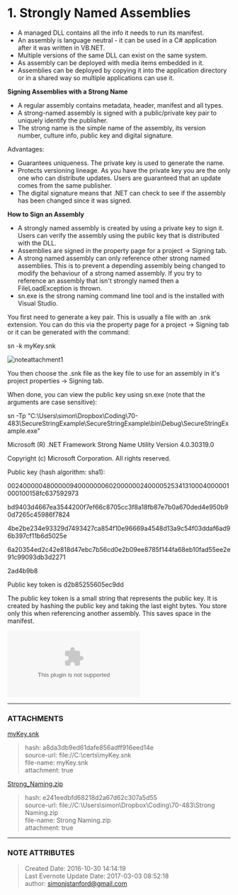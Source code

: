 # 1\. Strongly Named Assemblies

  * A managed DLL contains all the info it needs to run its manifest.
  * An assembly is language neutral - it can be used in a C# application after it was written in VB.NET.
  * Multiple versions of the same DLL can exist on the same system.
  * As assembly can be deployed with media items embedded in it.
  * Assemblies can be deployed by copying it into the application directory or in a shared way so multiple applications can use it.

  

  

 **Signing Assemblies with a Strong Name**

  * A regular assembly contains metadata, header, manifest and all types.
  * A strong-named assembly is signed with a public/private key pair to uniquely identify the publisher.
  * The strong name is the simple name of the assembly, its version number, culture info, public key and digital signature.

  

Advantages:

  * Guarantees uniqueness. The private key is used to generate the name.
  * Protects versioning lineage. As you have the private key you are the only one who can distribute updates. Users are guaranteed that an update comes from the same publisher.
  * The digital signature means that .NET can check to see if the assembly has been changed since it was signed.

  

  

 **How to Sign an Assembly**

  * A strongly named assembly is created by using a private key to sign it. Users can verify the assembly using the public key that is distributed with the DLL.
  * Assemblies are signed in the property page for a project -> Signing tab.
  * A strong named assembly can only reference other strong named assemblies. This is to prevent a depending assembly being changed to modify the behaviour of a strong named assembly. If you try to reference an assembly that isn't strongly named then a FileLoadException is thrown.
  * sn.exe is the strong naming command line tool and is the installed with Visual Studio.

  

You first need to generate a key pair. This is usually a file with an .snk
extension. You can do this via the property page for a project -> Signing tab
or it can be generated with the command:

  

sn -k myKey.snk

  

![noteattachment1][a8da3db9ed61dafe856adff916eed14e]

  

You then choose the .snk file as the key file to use for an assembly in it's
project properties -> Signing tab.

  

When done, you can view the public key using sn.exe (note that the arguments
are case sensitive):

  

  

sn -Tp
"C:\Users\simon\Dropbox\Coding\70-483\SecureStringExample\SecureStringExample\bin\Debug\SecureStringExample.exe"

  

Microsoft (R) .NET Framework Strong Name Utility  Version 4.0.30319.0

Copyright (c) Microsoft Corporation.  All rights reserved.

  

Public key (hash algorithm: sha1):

0024000004800000940000000602000000240000525341310004000001000100158fc637592973

bd9403d4667ea3544200f7ef66c8705cc3f8a18fb87e7b0a670ded4e950b90d7265c45986f7824

4be2be234e93329d7493427ca854f10e96669a4548d13a9c54f03ddaf6ad96b397cf11b6d5025e

6a20354ed2c42e818d47ebc7b56cd0e2b09ee8785f144fa68eb10fad55ee2e91c99093db3d2271

2ad4b9b8

  

Public key token is d2b85255605ec9dd

  

  

The public key token is a small string that represents the public key. It is
created by hashing the public key and taking the last eight bytes. You store
only this when referencing another assembly. This saves space in the manifest.

  

  

![noteattachment2][e241eedbfd68218d2a67d62c307a5d55]  


---
### ATTACHMENTS
[a8da3db9ed61dafe856adff916eed14e]: media/myKey.snk
[myKey.snk](media/myKey.snk)
>hash: a8da3db9ed61dafe856adff916eed14e  
>source-url: file://C:\certs\myKey.snk  
>file-name: myKey.snk  
>attachment: true  

[e241eedbfd68218d2a67d62c307a5d55]: media/Strong_Naming.zip
[Strong_Naming.zip](media/Strong_Naming.zip)
>hash: e241eedbfd68218d2a67d62c307a5d55  
>source-url: file://C:\Users\simon\Dropbox\Coding\70-483\Strong Naming.zip  
>file-name: Strong Naming.zip  
>attachment: true  

---
### NOTE ATTRIBUTES
>Created Date: 2016-10-30 14:14:19  
>Last Evernote Update Date: 2017-03-03 08:52:18  
>author: simonjstanford@gmail.com  
<!--stackedit_data:
eyJoaXN0b3J5IjpbLTQ1MTMxMDUwMl19
-->